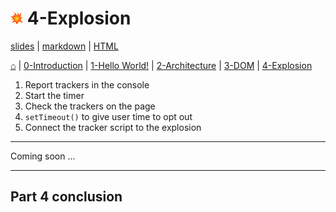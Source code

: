 <!-- paginate: true -->

# <img width="4%" src="../../extension/explode-tutorial-final/assets/img/explosion-icon.svg"> 4-Explosion

<span class="slides-small"><a href="../slides/4-explosion.html">slides</a> | <span class="slides-small"><a href="../markdown/4-explosion">markdown</a> | <a href="../www/4-explosion.html">HTML</a></span>

<span class="slides-small">[⌂](../../README.md) | [0-Introduction](0-introduction.html) | [1-Hello World!](1-hello-world.html) | [2-Architecture](2-architecture.html) | [3-DOM](3-dom.html) | [4-Explosion](4-explosion.html)</span>

<!--
Presentation comments ...
-->

1. Report trackers in the console
1. Start the timer
1. Check the trackers on the page
1. `setTimeout()` to give user time to opt out
1. Connect the tracker script to the explosion




---

Coming soon ...


---

## Part 4 conclusion





<!--



// 2. Get scripts


// 4. Count trackers

// 5. Add tracker button

// 6. Add explosion countdown








---

## TEMPLATE

<div class="twocolumn">
<div class="col">



</div>
<div class="col">



</div>
</div>


-->
